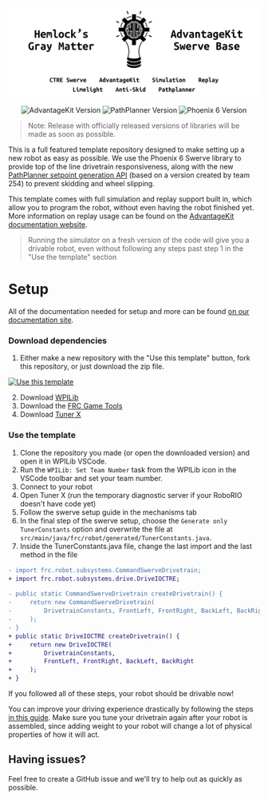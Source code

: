 
![AdvantageKit Swerve Base Logo](assets/logo.png)


<!--- Version badges. Will automatically pull the latest version from main branch. --->
<!--- Auto version update for pathplanner and Phoenix 6 will need to be changed to the non beta since the vendor dependency file includes the -beta --->
<p align="center">
<img src="https://img.shields.io/badge/dynamic/json?url=https://raw.githubusercontent.com/Hemlock5712/2025SwerveTemplate/refs/heads/main/vendordeps/AdvantageKit.json&query=$.version&label=AdvantageKit&color=fbc30c&style=for-the-badge" alt="AdvantageKit Version">
<img src="https://img.shields.io/badge/dynamic/json?url=https://raw.githubusercontent.com/Hemlock5712/2025SwerveTemplate/refs/heads/main/vendordeps/PathplannerLib-beta.json&query=$.version&label=PathPlanner&color=3F56CE&style=for-the-badge" alt="PathPlanner Version">
<img src="https://img.shields.io/badge/dynamic/json?url=https://raw.githubusercontent.com/Hemlock5712/2025SwerveTemplate/refs/heads/main/vendordeps/Phoenix6-frc2025-beta-latest.json&query=$.version&label=Phoenix%206&color=97d700&style=for-the-badge" alt="Phoenix 6 Version">
</p>

> Note: Release with officially released versions of libraries will be made as soon as possible.

This is a full featured template repository designed to make setting up a new robot as easy as possible. We use the Phoenix 6 Swerve library to provide top of the line drivetrain responsiveness, along with the new [PathPlanner setpoint generation API](https://pathplanner.dev/pplib-swerve-setpoint-generator.html) (based on a version created by team 254) to prevent skidding and wheel slipping.

This template comes with full simulation and replay support built in, which allow you to program the robot, without even having the robot finished yet. More information on replay usage can be found on the [AdvantageKit documentation website](https://docs.advantagekit.org/getting-started/traditional-replay).

> Running the simulator on a fresh version of the code will give you a drivable robot, even without following any steps past step 1 in the "Use the template" section

# Setup

All of the documentation needed for setup and more can be found [on our documentation site](https://hemlock5712.github.io/Swerve-Setup/talonfx-swerve-setup.html).

### Download dependencies

1. Either make a new repository with the "Use this template" button, fork this repository, or just download the zip file.

[![Use this template](https://img.shields.io/badge/Use_this_template-238636?style=for-the-badge)](https://github.com/new?template_name=2025SwerveTemplate&template_owner=Hemlock5712)

2. Download [WPILib](https://docs.wpilib.org/en/stable/docs/zero-to-robot/step-2/wpilib-setup.html)
3. Download the [FRC Game Tools](https://docs.wpilib.org/en/stable/docs/zero-to-robot/step-2/frc-game-tools.html)
4. Download [Tuner X](https://github.com/CrossTheRoadElec/Phoenix-Releases/releases)

### Use the template

1. Clone the repository you made (or open the downloaded version) and open it in WPILib VSCode.
2. Run the `WPILib: Set Team Number` task from the WPILib icon in the VSCode toolbar and set your team number.
3. Connect to your robot
4. Open Tuner X (run the temporary diagnostic server if your RoboRIO doesn't have code yet)
5. Follow the swerve setup guide in the mechanisms tab
6. In the final step of the swerve setup, choose the `Generate only TunerConstants` option and overwrite the file at `src/main/java/frc/robot/generated/TunerConstants.java`.
7. Inside the TunerConstants.java file, change the last import and the last method in the file
```diff
- import frc.robot.subsystems.CommandSwerveDrivetrain;
+ import frc.robot.subsystems.drive.DriveIOCTRE;
```

```diff
- public static CommandSwerveDrivetrain createDrivetrain() {
-     return new CommandSwerveDrivetrain(
-         DrivetrainConstants, FrontLeft, FrontRight, BackLeft, BackRight
-     );
- }
+ public static DriveIOCTRE createDrivetrain() {
+     return new DriveIOCTRE(
+         DrivetrainConstants,
+         FrontLeft, FrontRight, BackLeft, BackRight
+     );
+ }
```

If you followed all of these steps, your robot should be drivable now!

You can improve your driving experience drastically by following the steps [in this guide](https://hemlock5712.github.io/Swerve-Setup/talonfx-swerve-tuning.html). Make sure you tune your drivetrain again after your robot is assembled, since adding weight to your robot will change a lot of physical properties of how it will act.

## Having issues?

Feel free to create a GitHub issue and we'll try to help out as quickly as possible.
